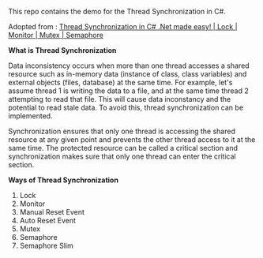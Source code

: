 This repo contains the demo for the Thread Synchronization in C#.

Adopted from : [Thread Synchronization in C# .Net made easy! | Lock | Monitor | Mutex | Semaphore](https://youtu.be/5Zv8fF-KPrE)

**What is Thread Synchronization**

Data inconsistency occurs when more than one thread accesses a shared resource such as in-memory data (instance of class, class variables) and external objects (files, database) at the same time. For example, let's assume thread 1 is writing the data to a file, and at the same time thread 2 attempting to read that file. This will cause data inconstancy and the potential to read stale data. To avoid this, thread synchronization can be implemented.

Synchronization ensures that only one thread is accessing the shared resource at any given point and prevents the other thread access to it at the same time. The protected resource can be called a critical section and synchronization makes sure that only one thread can enter the critical section.

**Ways of Thread Synchronization**

1. Lock
2. Monitor
3. Manual Reset Event
4. Auto Reset Event
5. Mutex
6. Semaphore
7. Semaphore Slim
